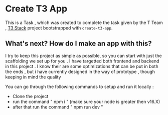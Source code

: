 # Create T3 App

This is a Task , which was created to complete the task given by the T Team , [T3 Stack](https://create.t3.gg/) project bootstrapped with `create-t3-app`.

## What's next? How do I make an app with this?

I try to keep this project as simple as possible, so you can start with just the scaffolding we set up for you .
I have targetted both frontend and backend in this project . 
I know their are some optimizations that can be put in both the ends , but i have currently designed in the way of prototype , though keeping in mind the quality 

You can go through the following commands to setup and run it locally : 
- Clone the project
- run the command " npm i " (make sure your node is greater then v16.X)
- after that run the command " npm run dev "



